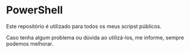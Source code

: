 # PowerShell

Este repositório é utilizado para todos os meus scripst públicos. 

Caso tenha algum problema ou dúvida ao utilizá-los, me informe, sempre podemos melhorar.
